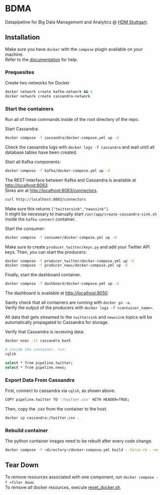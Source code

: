 # BDMA

Datapipeline for Big Data Management and Analytics @ [HDM Stuttgart](https://www.hdm-stuttgart.de/).

## Installation

Make sure you have `docker` with the `compose` plugin available on your machine.<br>
Refer to the [documentation](https://docs.docker.com/engine/install/ubuntu/) for help.


### Prequesites

Create two networks for Docker
```bash
docker network create kafka-network && \
docker network create cassandra-network
```


### Start the containers

Run all of these commands inside of the root directory of the repo.

Start Cassandra:
```bash
docker compose -f cassandra/docker-compose.yml up -d
```

Check the cassandra logs with `docker logs -f cassandra` and wait until all database tables have been created.

Start all Kafka components:
```bash
docker compose -f kafka/docker-compose.yml up -d
```
The REST-Interface between Kafka and Cassandra is available at [http://localhost:8083](http://localhost:8083).<br>
Sinks are at [http://localhost:8083/connectors](http://localhost:8083/connectors).
```bash
curl http://localhost:8083/connectors
```
Make sure this returns `["twittersink","newssink"]`.<br>
It might be necessary to manually start `/usr/app/create-cassandra-sink.sh` inside the `kafka-connect` container.

Start the consumer:
```bash
docker compose -f consumer/docker-compose.yml up -d
```

Make sure to create `producer_twitter/keys.py` and add your Twitter API keys. Then, you can start the producers:
```bash
docker compose -f producer_twitter/docker-compose.yml up -d
docker compose -f producer_news/docker-compose.yml up -d
```

Finally, start the dashboard container.
```bash
docker compose -f dashboard/docker-compose.yml up -d
```
The dashboard is available at [http://localhost:8050](http://localhost:8050).

Sanity check that all containers are running with `docker ps -a`.<br>
Verify the output of the producers with `docker logs -f <container_name>`.

All data that gets streamed to the `twittersink` and `newssink` topics will be automatically propagated to Cassandra for storage.

Verify that Cassandra is receiving data:
```bash
docker exec -it cassandra bash

# inside the container, run:
cqlsh

select * from pipeline.twitter;
select * from pipeline.news;
```


### Export Data From Cassandra

First, connect to cassandra via `cqlsh`, as shown above.
```bash
COPY pipeline.twitter TO '/twitter.csv' WITH HEADER=TRUE;
```

Then, copy the .csv from the container to the host.
```bash
docker cp cassandra:/twitter.csv .
```

### Rebuild container

The python container images need to be rebuilt after every code change.

```bash
docker compose -f <directory>/docker-compose.yml build --force-rm --no-cache
```


## Tear Down

To remove resources associated with one component, run `docker compose -f <file> down`.<br>
To remove _all_ docker resources, execute [reset_docker.sh](./reset-docker.sh).
